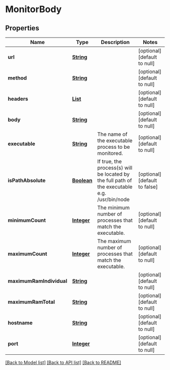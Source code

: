 # MonitorBody
## Properties

Name | Type | Description | Notes
------------ | ------------- | ------------- | -------------
**url** | [**String**](string.md) |  | [optional] [default to null]
**method** | [**String**](string.md) |  | [optional] [default to null]
**headers** | [**List**](HttpHeader.md) |  | [optional] [default to null]
**body** | [**String**](string.md) |  | [optional] [default to null]
**executable** | [**String**](string.md) | The name of the executable process to be monitored. | [optional] [default to null]
**isPathAbsolute** | [**Boolean**](boolean.md) | If true, the process(s) will be located by the full path of the executable e.g. /usr/bin/node | [optional] [default to false]
**minimumCount** | [**Integer**](integer.md) | The minimum number of processes that match the executable. | [optional] [default to null]
**maximumCount** | [**Integer**](integer.md) | The maximum number of processes that match the executable.  | [optional] [default to null]
**maximumRamIndividual** | [**String**](string.md) |  | [optional] [default to null]
**maximumRamTotal** | [**String**](string.md) |  | [optional] [default to null]
**hostname** | [**String**](string.md) |  | [optional] [default to null]
**port** | [**Integer**](integer.md) |  | [optional] [default to null]

[[Back to Model list]](../README.md#documentation-for-models) [[Back to API list]](../README.md#documentation-for-api-endpoints) [[Back to README]](../README.md)

